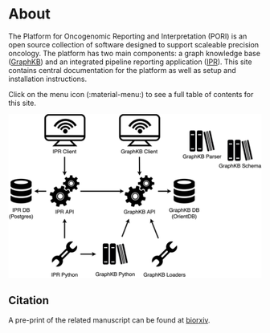 # About

The Platform for Oncogenomic Reporting and Interpretation (PORI) is an open source collection of
software designed to support scaleable precision oncology. The platform has two main components:
a graph knowledge base ([GraphKB](./graphkb)) and an integrated pipeline reporting application ([IPR](./ipr)). This site
contains central documentation for the platform as well as setup and installation instructions.

Click on the menu icon (:material-menu:) to see a full table of contents for this site.

![pori server stack](./images/pori-server-stack.png)

## Citation

A pre-print of the related manuscript can be found at
[biorxiv](https://www.biorxiv.org/content/10.1101/2021.04.13.439667v1).
